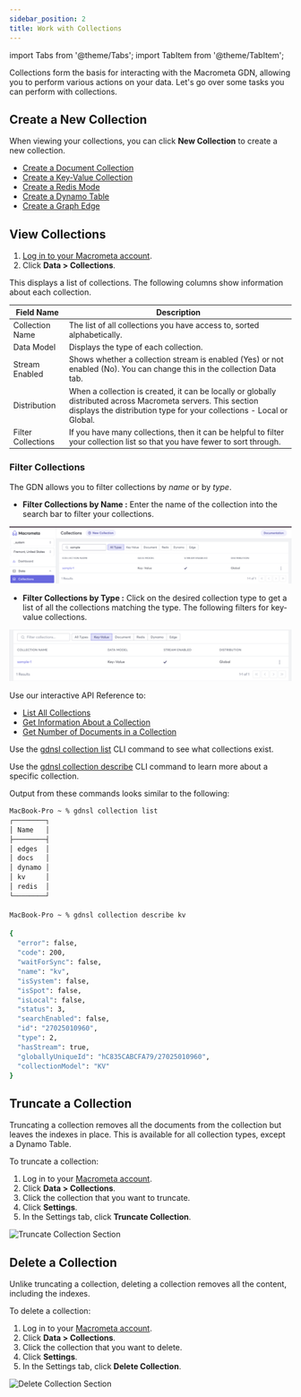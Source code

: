 ```yaml
---
sidebar_position: 2
title: Work with Collections
---
```


import Tabs from '@theme/Tabs';
import TabItem from '@theme/TabItem';

Collections form the basis for interacting with the Macrometa GDN, allowing you to perform various actions on your data. Let's go over some tasks you can perform with collections. 

## Create a New Collection

When viewing your collections, you can click **New Collection** to create a new collection. 

- [Create a Document  Collection](documents/create-document-store.md)
- [Create a Key-Value  Collection](keyvalue/create-key-value-store.md)
- [Create a Redis Mode](redis-mode/create-redis-mode)
- [Create a Dynamo Table](dynamo/create-dynamo-table.md)
- [Create a Graph Edge](../../database/graphs/graph-tasks/create-graph-edge-collection.md)

## View Collections

<Tabs groupId="operating-systems">
<TabItem value="console" label="Web Console">

1. [Log in to your Macrometa account](https://auth-play.macrometa.io/).
1. Click **Data > Collections**.

This displays a list of collections. The following columns show information about each collection.

| Field Name  | Description  |
|---|---|
| Collection Name  | The list of all collections you have access to, sorted alphabetically.  |
| Data Model  | Displays the type of each collection.  |
| Stream Enabled  | Shows whether a collection stream is enabled (Yes) or not enabled (No). You can change this in the collection Data tab.  |
| Distribution  | When a collection is created, it can be locally or globally distributed across Macrometa servers. This section displays the distribution type for your collections - Local or Global.  |
| Filter Collections | If you have many collections, then it can be helpful to filter your collection list so that you have fewer to sort through. |

### Filter Collections

The GDN allows you to filter collections by _name_ or by _type_.

- **Filter Collections by Name :** Enter the name of the collection into the search bar to filter your collections.

![filter by name](../../../static/img/collections/filter-by-name.png)

- **Filter Collections by Type :** Click on the desired collection type to get a list of all the collections matching the type. The following filters for key-value collections.

![filter by type](../../../static/img/collections/filter-by-type.png)

</TabItem>
<TabItem value="apo" label="REST API">

Use our interactive API Reference to:

- [List All Collections](https://www.macrometa.com/docs/api#/operations/handleCommandGet)
- [Get Information About a Collection](https://www.macrometa.com/docs/api#/operations/handleCommandGet:collectionGetProperties)
- [Get Number of Documents in a Collection](https://www.macrometa.com/docs/api#/operations/handleCommandGet:getCollectionCount)

</TabItem>
<TabItem value="cli" label="CLI">

Use the [gdnsl collection list](../../developer-hub/cli/collections-cli#gdnsl-collection-list) CLI command to see what collections exist.

Use the [gdnsl collection describe](../../developer-hub/cli/collections-cli#gdnsl-collection-describe) CLI command to learn more about a specific collection.

Output from these commands looks similar to the following:

```bash
MacBook-Pro ~ % gdnsl collection list
┌────────┐
│ Name   │
├────────┤
│ edges  │
│ docs   │
│ dynamo │
│ kv     │
│ redis  │
└────────┘

MacBook-Pro ~ % gdnsl collection describe kv

{
  "error": false,
  "code": 200,
  "waitForSync": false,
  "name": "kv",
  "isSystem": false,
  "isSpot": false,
  "isLocal": false,
  "status": 3,
  "searchEnabled": false,
  "id": "27025010960",
  "type": 2,
  "hasStream": true,
  "globallyUniqueId": "hC835CABCFA79/27025010960",
  "collectionModel": "KV"
}
```

</TabItem>
</Tabs>

## Truncate a Collection

Truncating a collection removes all the documents from the collection but leaves the indexes in place. This is available for all collection types, except a Dynamo Table. 

To truncate a collection:

1. Log in to your [Macrometa account](https://auth-play.macrometa.io/).
1. Click **Data > Collections**.
1. Click the collection that you want to truncate.
1. Click **Settings**.
1. In the Settings tab, click **Truncate Collection**.

![Truncate Collection Section](/img/collections/truncate-collection.png)

## Delete a Collection 

Unlike truncating a collection, deleting a collection removes all the content, including the indexes. 

To delete a collection:
 
1. Log in to your [Macrometa account](https://auth-play.macrometa.io/).
1. Click **Data > Collections**.
1. Click the collection that you want to delete.
1. Click **Settings**.
1. In the Settings tab, click **Delete Collection**.

![Delete Collection Section](/img/collections/delete-collection.png)

